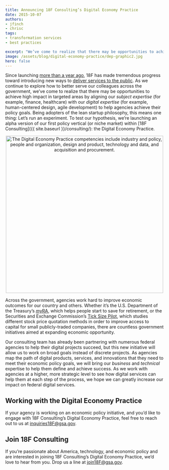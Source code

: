 ```yaml
---
title: Announcing 18F Consulting’s Digital Economy Practice
date: 2015-10-07
authors:
- jfinch
- chrisc
tags:
- transformation services
- best practices

excerpt: "We’ve come to realize that there may be opportunities to achieve high impact in targeted areas by aligning our subject expertise with our digital expertise. To test our hypothesis, we’re launching an alpha version of our first policy vertical (or niche market) within 18F Consulting: the Digital Economy Practice."
image: /assets/blog/digital-economy-practice/dep-graphic2.jpg
hero: false
---
```


Since launching [more than a year ago](https://18f.gsa.gov/2015/03/20/one-year-in-and-looking-forward/), 18F has made tremendous progress toward introducing new ways to [deliver services to the public](https://18f.gsa.gov/dashboard/). As we continue to explore how to better serve our colleagues across the government, we’ve come to realize that there may be opportunities to achieve high impact in targeted areas by aligning our *subject expertise* (for example, finance, healthcare) with our *digital expertise* (for example, human-centered design, agile development) to help agencies achieve their policy goals. Being adopters of the lean startup philosophy, this means one thing: Let’s run an experiment. To test our hypothesis, we’re launching an alpha version of our first policy vertical (or niche market) within [18F Consulting]({{ site.baseurl }}/consulting/): the Digital Economy Practice.

<div style="text-align:center">
<img src="{{ site.baseurl }}/assets/blog/digital-economy-practice/dep-graphic2.jpg" alt="The Digital Economy Practice competencies include industry and policy, people and organization, design and product, technology and data, and acquisition and procurement." width="500px">
</div>

Across the government, agencies work hard to improve economic outcomes for our country and others. Whether it’s the U.S. Department of the Treasury’s [*my*RA](https://myra.treasury.gov/), which helps people start to save for retirement, or the Securities and Exchange Commission’s [Tick Size Pilot](http://www.sec.gov/news/pressrelease/2015-82.html), which studies different stock price quotation methods in order to improve access to capital for small publicly-traded companies, there are countless government initiatives aimed at expanding economic opportunity.

Our consulting team has already been partnering with numerous federal agencies to help their digital projects succeed, but this new initiative will allow us to work on broad goals instead of discrete projects. As agencies map the path of digital products, services, and innovations that they need to meet their economic policy goals, we will bring our *business* and *technical* expertise to help them define and achieve success. As we work with agencies at a higher, more strategic level to see how digital services can help them at each step of the process, we hope we can greatly increase our impact on federal digital services.

## Working with the Digital Economy Practice

If your agency is working on an economic policy initiative, and you’d like to engage with 18F Consulting’s Digital Economy Practice, feel free to reach out to us at inquiries18F@gsa.gov.

## Join 18F Consulting

If you’re passionate about America, technology, and economic policy and are interested in joining 18F Consulting’s Digital Economy Practice, we’d love to hear from you. Drop us a line at [join18F@gsa.gov](mailto:join18f@gsa.gov).

